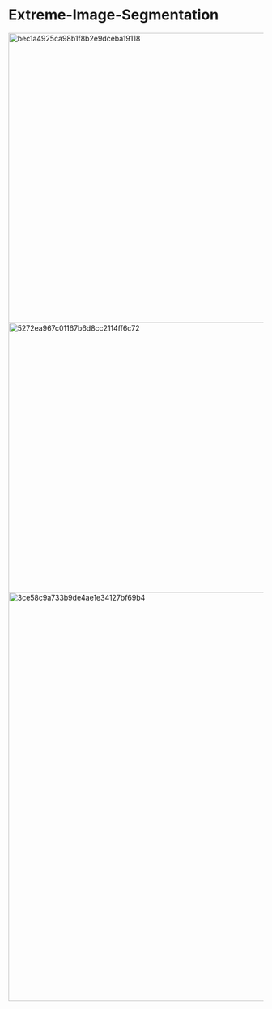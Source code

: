 # Extreme-Image-Segmentation


<img width="572" alt="bec1a4925ca98b1f8b2e9dceba19118" src="https://user-images.githubusercontent.com/38833796/179970923-40b8f94f-d47e-4622-92c2-060a374110bc.png">
<img width="532" alt="5272ea967c01167b6d8cc2114ff6c72" src="https://user-images.githubusercontent.com/38833796/179971168-d6ef6e00-687e-4b87-9906-eda34fae3f28.png">
<img width="807" alt="3ce58c9a733b9de4ae1e34127bf69b4" src="https://user-images.githubusercontent.com/38833796/179971352-83fa0be9-c39c-4246-87d3-d6ca88b5c16b.png">
